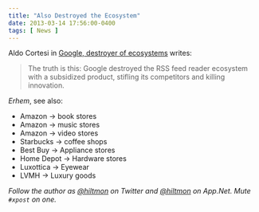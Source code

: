 ```yaml
---
title: "Also Destroyed the Ecosystem"
date: 2013-03-14 17:56:00-0400
tags: [ News ]
---
```


Aldo Cortesi in [Google, destroyer of ecosystems](http://corte.si/posts/socialmedia/rip-google-reader.html) writes:

> The truth is this: Google destroyed the RSS feed reader ecosystem with a subsidized product, stifling its competitors and killing innovation.

*Erhem*, see also:

* Amazon → book stores
* Amazon → music stores
* Amazon → video stores
* Starbucks → coffee shops
* Best Buy → Appliance stores
* Home Depot → Hardware stores
* Luxottica → Eyewear
* LVMH → Luxury goods

*Follow the author as [@hiltmon](https://twitter.com/hiltmon) on Twitter and [@hiltmon](http://alpha.app.net/hiltmon) on App.Net. Mute `#xpost` on one.*
